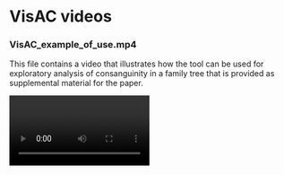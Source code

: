# VisAC videos

<h3>VisAC_example_of_use.mp4</h3>

This file contains a video that illustrates how the tool can be used for exploratory analysis of consanguinity in a family tree that is provided as supplemental material for the paper.


<video controls width="250">

    <source src="VisAC_example_of_use.mp4"
            type="video/mp4">

    Sorry, your browser doesn't support embedded videos.
</video>
